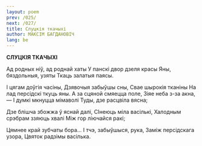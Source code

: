 ```yaml
---
layout: poem
prev: /025/
next: /027/
title: Слуцкія ткачыхі
author: МАКСІМ БАГДАНОВІЧ
lang: be
---
```



 
**СЛУЦКІЯ ТКАЧЫХІ**

Ад родных ніў, ад роднай хаты У панскі двор дзеля красы Яны, бяздольныя, узяты Ткаць залатыя паясы.

I цягам доўгія часіны, Дзявочыя забыўшы сны, Свае шырокія тканіны На лад персідскі ткуць яны. А за сцяной смяецца поле, Зіяе неба з-за акна, — I думкі мкнуцца мімаволі Туды, дзе расцвіла вясна;

Дзе блішча збожжа ў яснай далі, СІнеюць міла васількі, Халодным срэбрам ззяюць хвалі Між гор ліючайся ракі;

Цямнее край зубчаты бора... I тчэ, забыўшыся, рука, Заміж персідскага узора, Цвяток радзімы васілька.
